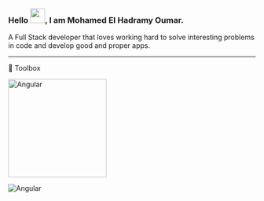 ### Hello <img src="https://raw.githubusercontent.com/MartinHeinz/MartinHeinz/master/wave.gif" width="30px">, I am Mohamed El Hadramy Oumar.

A Full Stack developer that loves working hard to solve interesting problems in code and develop good and proper apps. 

---

🧰 Toolbox

<img src="https://cdn.worldvectorlogo.com/logos/angular-icon-1.svg" alt="Angular" width="200" height="200"/>

![Angular]()

<!--
**oumarhadrami/oumarhadrami** is a ✨ _special_ ✨ repository because its `README.md` (this file) appears on your GitHub profile.

Here are some ideas to get you started:

- 🔭 I’m currently working on ...
- 🌱 I’m currently learning ...
- 👯 I’m looking to collaborate on ...
- 🤔 I’m looking for help with ...
- 💬 Ask me about ...
- 📫 How to reach me: ...
- 😄 Pronouns: ...
- ⚡ Fun fact: ...
-->
